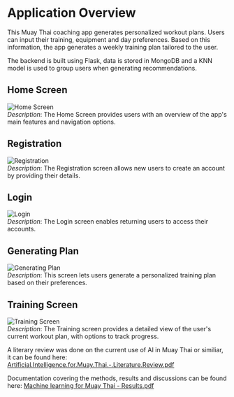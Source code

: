 # Application Overview
This Muay Thai coaching app generates personalized workout plans. Users can input their training, equipment and day preferences. Based on this information, the app generates a weekly training plan tailored to the user.

The backend is built using Flask, data is stored in MongoDB and a KNN model is used to group users when generating recommendations. 

## Home Screen
![Home Screen](https://github.com/user-attachments/assets/3ff6497b-4696-4472-9a03-95bf04b5575a)  
*Description*: The Home Screen provides users with an overview of the app's main features and navigation options.

## Registration
![Registration](https://github.com/user-attachments/assets/17c3da00-4741-41db-87a8-497166b660b9)  
*Description*: The Registration screen allows new users to create an account by providing their details.

## Login
![Login](https://github.com/user-attachments/assets/a532f530-8d02-438a-b955-e308f092ea76)  
*Description*: The Login screen enables returning users to access their accounts.

## Generating Plan
![Generating Plan](https://github.com/user-attachments/assets/7bde962e-400a-4b9c-aedd-9e6691e849ec)  
*Description*: This screen lets users generate a personalized training plan based on their preferences.

## Training Screen
![Training Screen](https://github.com/user-attachments/assets/1e3238fe-8f8e-4803-8e8c-ce79877219c6)  
*Description*: The Training screen provides a detailed view of the user's current workout plan, with options to track progress.


A literary review was done on the current use of AI in Muay Thai or similiar, it can be found here: [Artificial.Intelligence.for.Muay.Thai.-.Literature.Review.pdf](https://github.com/user-attachments/files/16882821/Artificial.Intelligence.for.Muay.Thai.-.Literature.Review.pdf)


Documentation covering the methods, results and discussions can be found here: [Machine learning for Muay Thai - Results.pdf](https://github.com/user-attachments/files/16882786/Machine.learning.for.Muay.Thai.-.Results.pdf)



